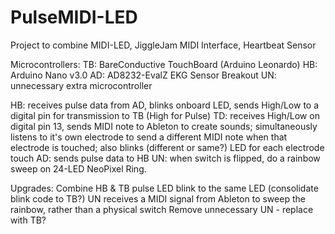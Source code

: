 # PulseMIDI-LED
Project to combine MIDI-LED, JiggleJam MIDI Interface, Heartbeat Sensor

Microcontrollers:
TB: BareConductive TouchBoard (Arduino Leonardo)
HB: Arduino Nano v3.0
AD: AD8232-EvalZ EKG Sensor Breakout
UN: unnecessary extra microcontroller

HB: receives pulse data from AD, blinks onboard LED, sends High/Low to a digital pin for transmission to TB (High for Pulse)
TD: receives High/Low on digital pin 13, sends MIDI note to Ableton to create sounds; simultaneously listens to it's own electrode to send a different MIDI note when that electrode is touched; also blinks (different or same?) LED for each electrode touch
AD: sends pulse data to HB
UN: when switch is flipped, do a rainbow sweep on 24-LED NeoPixel Ring.

Upgrades:
Combine HB & TB pulse LED blink to the same LED (consolidate blink code to TB?)
UN receives a MIDI signal from Ableton to sweep the rainbow, rather than a physical switch
Remove unnecessary UN - replace with TB?
